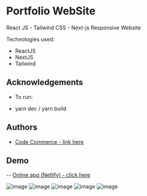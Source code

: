 # Portfolio WebSite

React JS - Tailwind CSS - Next-js
Responsive Website

Technologies used:

- ReactJS
- NextJS
- Tailwind

## Acknowledgements

- To run:

- yarn dev / yarn build

## Authors

- [ Code Commerce - link here ](https://www.youtube.com/watch?v=CMx51wpd7g4&t=166s)

## Demo

-- [Online app (Netlify) - click here](https://sparkling-biscotti-552af8.netlify.app/#contact)

![image](https://user-images.githubusercontent.com/63982700/208564557-923cb8cc-82ba-42df-93c3-f83c5111cbbc.png)
![image](https://user-images.githubusercontent.com/63982700/208564584-64cb80e6-c7fb-4347-b73d-97a53d37d568.png)
![image](https://user-images.githubusercontent.com/63982700/208564599-b304da9b-ebf0-4097-be06-f840fd630ea3.png)
![image](https://user-images.githubusercontent.com/63982700/208564616-6e506629-81ee-4e92-8688-f146e3247c40.png)
![image](https://user-images.githubusercontent.com/63982700/208564636-bc8cbff8-9d33-479a-8302-b4c2194ee75a.png)
